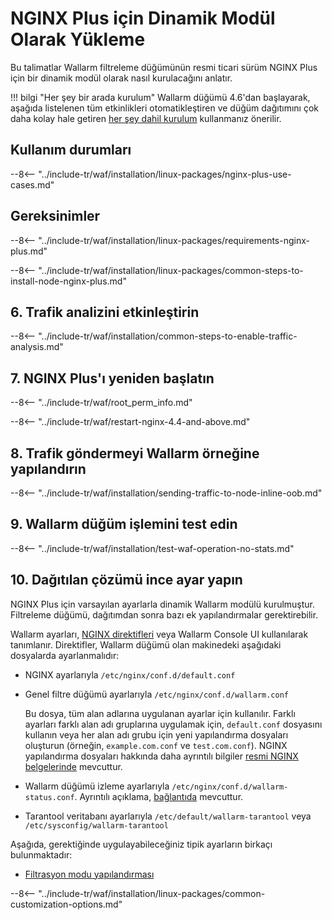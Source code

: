 [img-wl-console-users]:             ../images/check-user-no-2fa.png
[wallarm-status-instr]:             ../admin-en/configure-statistics-service.md
[memory-instr]:                     ../admin-en/configuration-guides/allocate-resources-for-node.md
[waf-directives-instr]:             ../admin-en/configure-parameters-en.md
[ptrav-attack-docs]:                ../attacks-vulns-list.md#path-traversal
[attacks-in-ui-image]:              ../images/admin-guides/test-attacks-quickstart.png
[waf-mode-instr]:                   ../admin-en/configure-wallarm-mode.md
[logging-instr]:                    ../admin-en/configure-logging.md
[proxy-balancer-instr]:             ../admin-en/using-proxy-or-balancer-en.md
[process-time-limit-instr]:         ../admin-en/configure-parameters-en.md#wallarm_process_time_limit
[configure-selinux-instr]:          ../admin-en/configure-selinux.md
[configure-proxy-balancer-instr]:   ../admin-en/configuration-guides/access-to-wallarm-api-via-proxy.md
[update-instr]:                     ../updating-migrating/nginx-modules.md
[install-postanalytics-docs]:        ../../admin-en/installation-postanalytics-en/
[waf-mode-recommendations]:          ../about-wallarm/deployment-best-practices.md#follow-recommended-onboarding-steps
[ip-lists-docs]:                    ../user-guides/ip-lists/overview.md
[versioning-policy]:                ../updating-migrating/versioning-policy.md#version-list
[install-postanalytics-instr]:      ../admin-en/installation-postanalytics-en.md
[waf-installation-instr-latest]:     /installation/nginx-plus/
[img-node-with-several-instances]:  ../images/user-guides/nodes/wallarm-node-with-two-instances.png
[img-create-wallarm-node]:      ../images/user-guides/nodes/create-cloud-node.png
[nginx-custom]:                 custom/custom-nginx-version.md
[node-token]:                       ../quickstart/getting-started.md#deploy-the-wallarm-filtering-node
[api-token]:                        ../user-guides/settings/api-tokens.md
[wallarm-token-types]:              ../user-guides/nodes/nodes.md#api-and-node-tokens-for-node-creation
[platform]:                         ../installation/supported-deployment-options.md
[inline-docs]:                      inline/overview.md
[oob-docs]:                         oob/overview.md
[oob-advantages-limitations]:       oob/overview.md#advantages-and-limitations
[web-server-mirroring-examples]:    oob/web-server-mirroring/overview.md#examples-of-web-server-configuration-for-traffic-mirroring
[img-grouped-nodes]:                ../images/user-guides/nodes/grouped-nodes.png

# NGINX Plus için Dinamik Modül Olarak Yükleme

Bu talimatlar Wallarm filtreleme düğümünün resmi ticari sürüm NGINX Plus için bir dinamik modül olarak nasıl kurulacağını anlatır.

!!! bilgi "Her şey bir arada kurulum"
    Wallarm düğümü 4.6'dan başlayarak, aşağıda listelenen tüm etkinlikleri otomatikleştiren ve düğüm dağıtımını çok daha kolay hale getiren [her şey dahil kurulum](../installation/nginx/all-in-one.md) kullanmanız önerilir.

## Kullanım durumları

--8<-- "../include-tr/waf/installation/linux-packages/nginx-plus-use-cases.md"

## Gereksinimler

--8<-- "../include-tr/waf/installation/linux-packages/requirements-nginx-plus.md"

--8<-- "../include-tr/waf/installation/linux-packages/common-steps-to-install-node-nginx-plus.md"

## 6. Trafik analizini etkinleştirin

--8<-- "../include-tr/waf/installation/common-steps-to-enable-traffic-analysis.md"

## 7. NGINX Plus'ı yeniden başlatın

--8<-- "../include-tr/waf/root_perm_info.md"

--8<-- "../include-tr/waf/restart-nginx-4.4-and-above.md"

## 8. Trafik göndermeyi Wallarm örneğine yapılandırın

--8<-- "../include-tr/waf/installation/sending-traffic-to-node-inline-oob.md"

## 9. Wallarm düğüm işlemini test edin

--8<-- "../include-tr/waf/installation/test-waf-operation-no-stats.md"

## 10. Dağıtılan çözümü ince ayar yapın

NGINX Plus için varsayılan ayarlarla dinamik Wallarm modülü kurulmuştur. Filtreleme düğümü, dağıtımdan sonra bazı ek yapılandırmalar gerektirebilir.

Wallarm ayarları, [NGINX direktifleri](../admin-en/configure-parameters-en.md) veya Wallarm Console UI kullanılarak tanımlanır. Direktifler, Wallarm düğümü olan makinedeki aşağıdaki dosyalarda ayarlanmalıdır:

* NGINX ayarlarıyla `/etc/nginx/conf.d/default.conf`
* Genel filtre düğümü ayarlarıyla `/etc/nginx/conf.d/wallarm.conf` 

    Bu dosya, tüm alan adlarına uygulanan ayarlar için kullanılır. Farklı ayarları farklı alan adı gruplarına uygulamak için, `default.conf` dosyasını kullanın veya her alan adı grubu için yeni yapılandırma dosyaları oluşturun (örneğin, `example.com.conf` ve `test.com.conf`). NGINX yapılandırma dosyaları hakkında daha ayrıntılı bilgiler [resmi NGINX belgelerinde](https://nginx.org/en/docs/beginners_guide.html) mevcuttur.
* Wallarm düğümü izleme ayarlarıyla `/etc/nginx/conf.d/wallarm-status.conf`. Ayrıntılı açıklama, [bağlantıda][wallarm-status-instr] mevcuttur.
* Tarantool veritabanı ayarlarıyla `/etc/default/wallarm-tarantool` veya `/etc/sysconfig/wallarm-tarantool`

Aşağıda, gerektiğinde uygulayabileceğiniz tipik ayarların birkaçı bulunmaktadır:

* [Filtrasyon modu yapılandırması][waf-mode-instr]

--8<-- "../include-tr/waf/installation/linux-packages/common-customization-options.md"